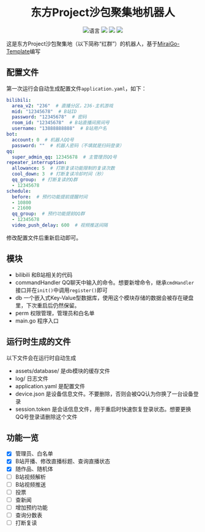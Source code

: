 <div align="center">

# 东方Project沙包聚集地机器人

![](https://img.shields.io/github/languages/top/Touhou-Freshman-Camp/tfcc-bot-go "语言")
[![](https://img.shields.io/github/workflow/status/Touhou-Freshman-Camp/tfcc-bot-go/Go)](https://github.com/Touhou-Freshman-Camp/tfcc-bot-go/actions/workflows/golangci-lint.yml "代码分析")
[![](https://img.shields.io/github/contributors/Touhou-Freshman-Camp/tfcc-bot-go)](https://github.com/Touhou-Freshman-Camp/tfcc-bot-go/graphs/contributors "贡献者")
[![](https://img.shields.io/github/license/Touhou-Freshman-Camp/tfcc-bot-go)](https://github.com/Touhou-Freshman-Camp/tfcc-bot-go/blob/master/LICENSE "许可协议")
</div>

这是东方Project沙包聚集地（以下简称“红群”）的机器人，基于[MiraiGo-Template](https://github.com/Logiase/MiraiGo-Template)编写

## 配置文件

第一次运行会自动生成配置文件`application.yaml`，如下：

```yaml
bilibili:
  area_v2: "236"  # 直播分区，236-主机游戏
  mid: "12345678"  # B站ID
  password: "12345678"  # 密码
  room_id: "12345678"  # B站直播间房间号
  username: "13888888888"  # B站用户名
bot:
  account: 0  # 机器人QQ号
  password: ""  # 机器人密码（不填就是扫码登录）
qq:
  super_admin_qq: 12345678  # 主管理员QQ号
repeater_interruption:
  allowance: 5  # 打断复读功能限制的复读次数
  cool_down: 3  # 打断复读冷却时间（秒）
  qq_group:  # 打断复读的Q群
  - 12345678
schedule:
  before:  # 预约功能提前提醒时间
  - 10800
  - 21600
  qq_group:  # 预约功能提前QQ群
  - 12345678
  video_push_delay: 600  # 视频推送间隔
```

修改配置文件后重新启动即可。

## 模块

- bilibili 和B站相关的代码
- commandHandler QQ聊天中输入的命令。想要新增命令，继承`cmdHandler`接口并在`init()`中调用`register()`即可
- db 一个嵌入式Key-Value型数据库，使用这个模块存储的数据会被存在硬盘里，下次重启后仍然保留。
- perm 权限管理，管理员和白名单
- main.go 程序入口

## 运行时生成的文件

以下文件会在运行时自动生成

- assets/database/ 是db模块的缓存文件
- log/ 日志文件
- application.yaml 是配置文件
- device.json 是设备信息文件。不要删除，否则会被QQ认为你换了一台设备登录
- session.token 是会话信息文件，用于重启时快速恢复登录状态。想要更换QQ号登录请删除这个文件

## 功能一览

- [x] 管理员、白名单
- [x] B站开播、修改直播标题、查询直播状态
- [x] 随作品、随机体
- [ ] B站视频解析
- [ ] B站视频推送
- [ ] 投票
- [ ] 查新闻
- [ ] 增加预约功能
- [ ] 查询分数表
- [ ] 打断复读
